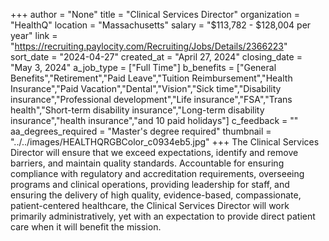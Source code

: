 +++
author = "None"
title = "Clinical Services Director"
organization = "HealthQ"
location = "Massachusetts"
salary = "$113,782 - $128,004 per year"
link = "https://recruiting.paylocity.com/Recruiting/Jobs/Details/2366223"
sort_date = "2024-04-27"
created_at = "April 27, 2024"
closing_date = "May 3, 2024"
a_job_type = ["Full Time"]
b_benefits = ["General Benefits","Retirement","Paid Leave","Tuition Reimbursement","Health Insurance","Paid Vacation","Dental","Vision","Sick time","Disability insurance","Professional development","Life insurance","FSA","Trans health","Short-term disability insurance","Long-term disability insurance","health insurance","and 10 paid holidays"]
c_feedback = ""
aa_degrees_required = "Master's degree required"
thumbnail = "../../images/HEALTHQRGBColor_c0934eb5.jpg"
+++
 The Clinical Services Director will ensure that we exceed expectations, identify and remove barriers, and maintain quality standards. Accountable for ensuring compliance with regulatory and accreditation requirements, overseeing programs and clinical operations, providing leadership for staff, and ensuring the delivery of high quality, evidence-based, compassionate, patient-centered healthcare, the Clinical Services Director will work primarily administratively, yet with an expectation to provide direct patient care when it will benefit the mission. 

